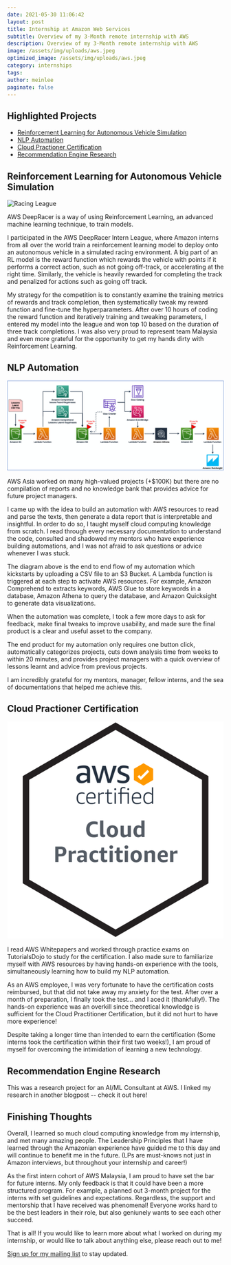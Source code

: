 ```yaml
---
date: 2021-05-30 11:06:42
layout: post
title: Internship at Amazon Web Services 
subtitle: Overview of my 3-Month remote internship with AWS
description: Overview of my 3-Month remote internship with AWS
image: /assets/img/uploads/aws.jpeg
optimized_image: /assets/img/uploads/aws.jpeg
category: internships
tags:
author: meinlee
paginate: false
---
```


<div id="toc_container">
<h2 class="toc_title">Highlighted Projects</h2>
<ul class="toc_list">
   <li><a href="#Reinforcement Learning for Autonomous Vehicle Simulation">Reinforcement Learning for Autonomous Vehicle Simulation</a></li>
  <li><a href="#NLP Automation">NLP Automation</a></li>
  <li><a href="#Cloud Practioner Certification">Cloud Practioner Certification</a></li>
  <li><a href="#Recommendation Engine Research">Recommendation Engine Research</a></li>
</ul>
</div>

<h2 id="Reinforcement Learning for Autonomous Vehicle Simulation">Reinforcement Learning for Autonomous Vehicle Simulation</h2>

![Racing League](/assets/img/uploads/giphy_car.gif "Racing League")

AWS DeepRacer is a way of using Reinforcement Learning, an advanced machine learning technique, to train models. 

I participated in the AWS DeepRacer Intern League, where Amazon interns from all over the world train a reinforcement learning model to deploy onto an autonomous vehicle in a simulated racing environment. A big part of an RL model is the reward function which rewards the vehicle with points if it performs a correct action, such as not going off-track, or accelerating at the right time. Similarly, the vehicle is heavily rewarded for completing the track and penalized for actions such as going off track.

My strategy for the competition is to constantly examine the training metrics of rewards and track completion, then systematically tweak my reward function and fine-tune the hyperparameters. After over 10 hours of coding the reward function and iteratively training and tweaking parameters, I entered my model into the league and won top 10 based on the duration of three track completions. I was also very proud to represent team Malaysia and even more grateful for the opportunity to get my hands dirty with Reinforcement Learning.

<h2 id="NLP Automation">NLP Automation</h2>

![AWS Automation](/assets/img/uploads/automation.png "AWS Automation")

AWS Asia worked on many high-valued projects (+$100K) but there are no compilation of reports and no knowledge bank that provides advice for future project managers. 

I came up with the idea to build an automation with AWS resources to read and parse the texts, then generate a data report that is interpretable and insightful. In order to do so, I taught myself cloud computing knowledge from scratch. I read through every necessary documentation to understand the code, consulted and shadowed my mentors who have experience building automations, and I was not afraid to ask questions or advice whenever I was stuck. 

The diagram above is the end to end flow of my automation which kickstarts by uploading a CSV file to an S3 Bucket. A Lambda function is triggered at each step to activate AWS resources. For example, Amazon Comprehend to extracts keywords, AWS Glue to store keywords in a database, Amazon Athena to query the database, and Amazon Quicksight to generate data visualizations. 

When the automation was complete, I took a few more days to ask for feedback, make final tweaks to improve usability, and made sure the final product is a clear and useful asset to the company. 

The end product for my automation only requires one button click, automatically categorizes projects, cuts down analysis time from weeks to within 20 minutes, and provides project managers with a quick overview of lessons learnt and advice from previous projects.

I am incredibly grateful for my mentors, manager, fellow interns, and the sea of documentations that helped me achieve this. 

<h2 id="Cloud Practioner Certification">Cloud Practioner Certification</h2>

![CCP](/assets/img/uploads/cert.png "CCP")

I read AWS Whitepapers and worked through practice exams on TutorialsDojo to study for the certification. I also made sure to familiarize myself with AWS resources by having hands-on experience with the tools, simultaneously learning how to build my NLP automation. 

As an AWS employee, I was very fortunate to have the certification costs reimbursed, but that did not take away my anxiety for the test. After over a month of preparation, I finally took the test... and I aced it (thankfully!). The hands-on experience was an overkill since theoretical knowledge is sufficient for the Cloud Practitioner Certification, but it did not hurt to have more experience!

Despite taking a longer time than intended to earn the certification (Some interns took the certification within their first two weeks!), I am proud of myself for overcoming the intimidation of learning a new technology. 

<h2 id="Recommendation Engine Research">Recommendation Engine Research</h2>

This was a research project for an AI/ML Consultant at AWS. I linked my research in another blogpost -- check it out here!

<h2 id="That's all!">Finishing Thoughts</h2>

Overall, I learned so much cloud computing knowledge from my internship, and met many amazing people. The Leadership Principles that I have learned through the Amazonian experience have guided me to this day and will continue to benefit me in the future. (LPs are must-knows not just in Amazon interviews, but throughout your internship and career!)

As the first intern cohort of AWS Malaysia, I am proud to have set the bar for future interns. My only feedback is that it could have been a more structured program. For example, a planned out 3-month project for the interns with set guidelines and expectations. Regardless, the support and mentorship that I have received was phenomenal! Everyone works hard to be the best leaders in their role, but also geniunely wants to see each other succeed. 

That is all! If you would like to learn more about what I worked on during my internship, or would like to talk about anything else, please reach out to me!

[Sign up for my mailing list](https://meinlee.netlify.app/contact/) to stay updated.

